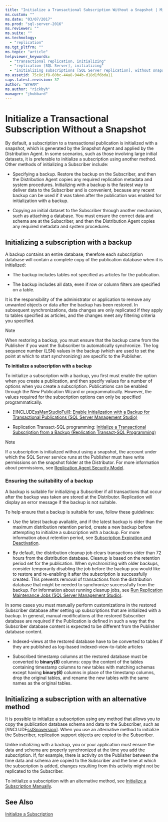 ```yaml
---
title: "Initialize a Transactional Subscription Without a Snapshot | Microsoft Docs"
ms.custom: ""
ms.date: "03/07/2017"
ms.prod: "sql-server-2016"
ms.reviewer: ""
ms.suite: ""
ms.technology: 
  - "replication"
ms.tgt_pltfrm: ""
ms.topic: "article"
helpviewer_keywords: 
  - "transactional replication, initializing"
  - "replication [SQL Server], initializing"
  - "initializing subscriptions [SQL Server replication], without snapshots"
ms.assetid: 75c8c1f8-60bc-44a8-944b-d18d1f6bda11
caps.latest.revision: 37
author: "BYHAM"
ms.author: "rickbyh"
manager: "jhubbard"
---
```

# Initialize a Transactional Subscription Without a Snapshot
  By default, a subscription to a transactional publication is initialized with a snapshot, which is generated by the Snapshot Agent and applied by the Distribution Agent. In some scenarios, such as those involving large initial datasets, it is preferable to initialize a subscription using another method. Other methods of initializing a Subscriber include:  
  
-   Specifying a backup. Restore the backup on the Subscriber, and then the Distribution Agent copies any required replication metadata and system procedures. Initializing with a backup is the fastest way to deliver data to the Subscriber and is convenient, because any recent backup can be used if it was taken after the publication was enabled for initialization with a backup.  
  
-   Copying an initial dataset to the Subscriber through another mechanism, such as attaching a database. You must ensure the correct data and schema are at the Subscriber, and then the Distribution Agent copies any required metadata and system procedures.  
  
## Initializing a subscription with a backup  
 A backup contains an entire database; therefore each subscription database will contain a complete copy of the publication database when it is initialized:  
  
-   The backup includes tables not specified as articles for the publication.  
  
-   The backup includes all data, even if row or column filters are specified on a table.  
  
 It is the responsibility of the administrator or application to remove any unwanted objects or data after the backup has been restored. In subsequent synchronizations, data changes are only replicated if they apply to tables specified as articles, and the changes meet any filtering criteria you specified.  
  
> [!NOTE]  
>  When restoring a backup, you must ensure that the backup came from the Publisher if you want the Subscriber to automatically synchronize. The log sequence number (LSN) values in the backup (which are used to set the point at which to start synchronizing) are specific to the Publisher.  
  
 **To initialize a subscription with a backup**  
  
 To initialize a subscription with a backup, you first must enable the option when you create a publication, and then specify values for a number of options when you create a subscription. Publications can be enabled through the New Publication Wizard or programmatically. However, the values required for the subscription options can only be specified programmatically.  
  
-   [!INCLUDE[ssManStudioFull](../../includes/ssmanstudiofull-md.md)]: [Enable Initialization with a Backup for Transactional Publications &#40;SQL Server Management Studio&#41;](../../relational-databases/replication/enable-initialization-with-backup-for-transactional-publications.md)  
  
-   Replication Transact-SQL programming: [Initialize a Transactional Subscription from a Backup &#40;Replication Transact-SQL Programming&#41;](../../relational-databases/replication/initialize-a-transactional-subscription-from-a-backup.md)  
  
> [!NOTE]  
>  If a subscription is initialized without using a snapshot, the account under which the SQL Server service runs at the Publisher must have write permissions on the snapshot folder at the Distributor. For more information about permissions, see [Replication Agent Security Model](../../relational-databases/replication/security/replication-agent-security-model.md).  
  
### Ensuring the suitability of a backup  
 A backup is suitable for initializing a Subscriber if all transactions that occur after the backup was taken are stored at the Distributor. Replication will display an error message if the backup is not suitable.  
  
 To help ensure that a backup is suitable for use, follow these guidelines:  
  
-   Use the latest backup available, and if the latest backup is older than the maximum distribution retention period, create a new backup before attempting to initialize a subscription with a backup. For more information about retention period, see [Subscription Expiration and Deactivation](../../relational-databases/replication/subscription-expiration-and-deactivation.md).  
  
-   By default, the distribution cleanup job clears transactions older than 72 hours from the distribution database. Cleanup is based on the retention period set for the publication. When synchronizing with older backups, consider temporarily disabling the job before the backup you would like to restore and re-enabling it after the subscription is successfully created. This prevents removal of transactions from the distribution database that might be needed to synchronize successfully from the backup. For information about running cleanup jobs, see [Run Replication Maintenance Jobs &#40;SQL Server Management Studio&#41;](../../relational-databases/replication/administration/run-replication-maintenance-jobs-sql-server-management-studio.md).  
  
 In some cases you must manually perform customizations in the restored Subscriber database after setting up subscriptions that are initialized with a backup. In general, manual modifications at the restored Subscriber database are required if the Publication is defined in such a way that the Subscriber database content is expected to be different from the Publisher database content.  
  
-   Indexed-views at the restored database have to be converted to tables if they are published as log-based indexed-view-to-table articles  
  
-   Subscribed timestamp columns at the restored database must be converted to **binary(8)** columns: copy the content of the tables containing timestamp columns to new tables with matching schemas except having **binary(8)** columns in place of the timestamp columns, drop the original tables, and rename the new tables with the same names as the original tables.  
  
## Initializing a subscription with an alternative method  
 It is possible to initialize a subscription using any method that allows you to copy the publication database schema and data to the Subscriber, such as [!INCLUDE[ssISnoversion](../../includes/ssisnoversion-md.md)]. When you use an alternative method to initialize the Subscriber, replication support objects are copied to the Subscriber.  
  
 Unlike initializing with a backup, you or your application must ensure the data and schema are properly synchronized at the time you add the subscription. If, for example, there is activity on the Publisher between the time data and schema are copied to the Subscriber and the time at which the subscription is added, changes resulting from this activity might not be replicated to the Subscriber.  
  
 To initialize a subscription with an alternative method, see [Initialize a Subscription Manually](../../relational-databases/replication/initialize-a-subscription-manually.md).  
  
## See Also  
 [Initialize a Subscription](../../relational-databases/replication/initialize-a-subscription.md)  
  
  